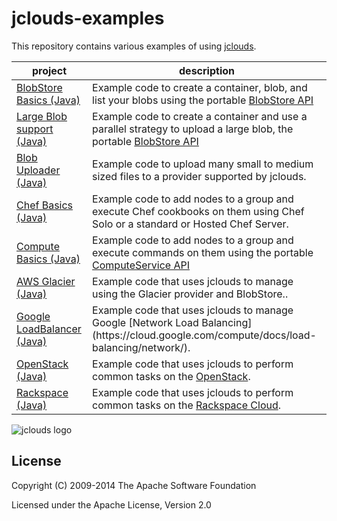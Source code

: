 # jclouds-examples

This repository contains various examples of using
[jclouds](https://github.com/jclouds/jclouds).

<table>
  <thead><tr><th>project</th><th>description</th></tr></thead>
  <tbody>
    <tr>
      <td><a href="blobstore-basics/">BlobStore Basics (Java)</a></td>
      <td>Example code to create a container, blob, and list your blobs using the portable <a href="http://jclouds.apache.org/start/blobstore/">BlobStore API</a></td>
    </tr>
    <tr>
      <td><a href="blobstore-largeblob/">Large Blob support (Java)</a></td>
      <td>Example code to create a container and use a parallel strategy to upload a large blob, the portable <a href="http://jclouds.apache.org/start/blobstore/">BlobStore API</a></td>
    </tr>
    <tr>
      <td><a href="blobstore-uploader/">Blob Uploader (Java)</a></td>
      <td>Example code to upload many small to medium sized files to a provider supported by jclouds.</td>
    </tr>
    <tr>
      <td><a href="chef-basics/">Chef Basics (Java)</a></td>
      <td>Example code to add nodes to a group and execute Chef cookbooks on them using Chef Solo or a standard or Hosted Chef Server.</td>
    </tr>
    <tr>
      <td><a href="compute-basics/">Compute Basics (Java)</a></td>
      <td>Example code to add nodes to a group and execute commands on them using the portable <a href="http://jclouds.apache.org/start/compute/">ComputeService API</a></td>
    </tr>
    <tr>
      <td><a href="glacier/">AWS Glacier (Java)</a></td>
      <td>Example code that uses jclouds to manage  using the Glacier provider and BlobStore..</td>
    </tr>
    <tr>
      <td><a href="google-lb/">Google LoadBalancer (Java)</a></td>
      <td>Example code that uses jclouds to manage Google [Network Load Balancing](https://cloud.google.com/compute/docs/load-balancing/network/).</td>
    </tr>
    <tr>
      <td><a href="openstack/">OpenStack (Java)</a></td>
      <td>Example code that uses jclouds to perform common tasks on the <a href="http://jclouds.apache.org/guides/openstack/">OpenStack</a>.</td>
    </tr>
    <tr>
      <td><a href="rackspace/">Rackspace (Java)</a></td>
      <td>Example code that uses jclouds to perform common tasks on the <a href="http://jclouds.apache.org/guides/rackspace/">Rackspace Cloud</a>.</td>
    </tr>
  </tbody>
</table>

![jclouds logo](http://jclouds.apache.org/img/fullsizelogo.jpg)

## License

Copyright (C) 2009-2014 The Apache Software Foundation

Licensed under the Apache License, Version 2.0
